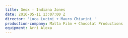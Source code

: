 ```yaml
---
title: Geox - Indiana Jones
date: 2016-05-11 13:07:00 Z
director: 'Luca Lucini + Mauro Chiarini '
production-company: Malta Film + Chocolat Productions
equipment: Arri Alexa
---
```


